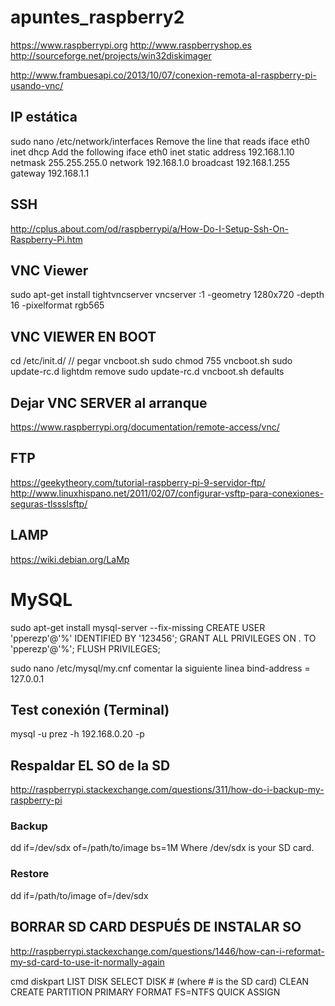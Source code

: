 # apuntes_raspberry2

https://www.raspberrypi.org
http://www.raspberryshop.es
http://sourceforge.net/projects/win32diskimager

http://www.frambuesapi.co/2013/10/07/conexion-remota-al-raspberry-pi-usando-vnc/


## IP estática
sudo nano /etc/network/interfaces
Remove the line that reads
iface eth0 inet dhcp
Add the following
iface eth0 inet static
address 192.168.1.10
netmask 255.255.255.0
network 192.168.1.0
broadcast 192.168.1.255
gateway 192.168.1.1


## SSH
http://cplus.about.com/od/raspberrypi/a/How-Do-I-Setup-Ssh-On-Raspberry-Pi.htm

## VNC Viewer
sudo apt-get install tightvncserver
vncserver :1 -geometry 1280x720 -depth 16 -pixelformat rgb565

## VNC VIEWER EN BOOT
cd /etc/init.d/
// pegar vncboot.sh
sudo chmod 755 vncboot.sh
sudo update-rc.d lightdm remove
sudo update-rc.d vncboot.sh defaults

## Dejar VNC SERVER al arranque
https://www.raspberrypi.org/documentation/remote-access/vnc/

## FTP
https://geekytheory.com/tutorial-raspberry-pi-9-servidor-ftp/
http://www.linuxhispano.net/2011/02/07/configurar-vsftp-para-conexiones-seguras-tlssslsftp/

## LAMP
https://wiki.debian.org/LaMp

# MySQL
sudo apt-get install mysql-server --fix-missing
CREATE USER 'pperezp'@'%' IDENTIFIED BY '123456';
GRANT ALL PRIVILEGES ON *.* TO 'pperezp'@'%';
FLUSH PRIVILEGES;

sudo nano /etc/mysql/my.cnf
comentar la siguiente linea
bind-address          = 127.0.0.1

## Test conexión (Terminal)
mysql -u prez -h 192.168.0.20 -p

## Respaldar EL SO de la SD
http://raspberrypi.stackexchange.com/questions/311/how-do-i-backup-my-raspberry-pi
### Backup
dd if=/dev/sdx of=/path/to/image bs=1M
Where /dev/sdx is your SD card.

### Restore
dd if=/path/to/image of=/dev/sdx

## BORRAR SD CARD DESPUÉS DE INSTALAR SO
http://raspberrypi.stackexchange.com/questions/1446/how-can-i-reformat-my-sd-card-to-use-it-normally-again

cmd
diskpart
LIST DISK
SELECT DISK # (where # is the SD card)
CLEAN
CREATE PARTITION PRIMARY
FORMAT FS=NTFS QUICK
ASSIGN
